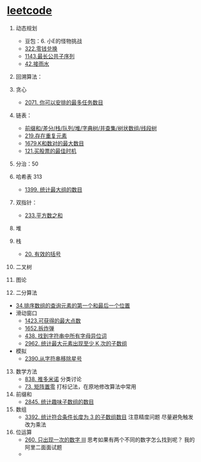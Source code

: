 # [leetcode](https://leetcode.cn/)
1. 动态规划
   - 豆包：6. 小E的怪物挑战
   - [322.零钱兑换](https://leetcode.cn/problems/coin-change/description/?envType=study-plan-v2&envId=top-100-liked)
   - [1143.最长公共子序列](https://leetcode.cn/problems/longest-common-subsequence/description/)
   - [42.接雨水](https://leetcode.cn/problems/trapping-rain-water/description/?envType=study-plan-v2&envId=top-100-liked)
2. 回溯算法：
3. 贪心
   - [2071. 你可以安排的最多任务数目](https://leetcode.cn/problems/maximum-number-of-tasks-you-can-assign/description/?envType=daily-question&envId=2025-05-01)

4. 链表：
   - [前缀和/差分/栈/队列/堆/字典树/并查集/树状数组/线段树](https://leetcode.cn/circle/discuss/mOr1u6/)
   - [219.存在重复元素](https://leetcode.cn/problems/contains-duplicate-ii/solutions/1218075/cun-zai-zhong-fu-yuan-su-ii-by-leetcode-kluvk/)
   - [1679.K和数对的最大数目](https://leetcode.cn/problems/max-number-of-k-sum-pairs/description/)
   - [121.买股票的最佳时机](https://leetcode.cn/problems/best-time-to-buy-and-sell-stock/description/)
5. 分治：50 
6. 哈希表 313
   - [1399. 统计最大组的数目](https://leetcode.cn/problems/count-largest-group/description/?envType=daily-question&envId=2025-04-23)
7. 双指针：
   - [233.平方数之和](https://leetcode.cn/problems/sum-of-square-numbers/description/)
8. 堆
9. 栈
   - [20. 有效的括号](https://leetcode.cn/problems/valid-parentheses/?envType=study-plan-v2&envId=top-100-liked)
10. 二叉树
11. 图论
12. 二分算法
  - [34.排序数组的查询元素的第一个和最后一个位置](https://leetcode.cn/problems/find-first-and-last-position-of-element-in-sorted-array/description/)
- 滑动窗口
  - [1423.可获得的最大点数](https://leetcode.cn/problems/maximum-points-you-can-obtain-from-cards/description/)
  - [1652.拆炸弹](https://leetcode.cn/problems/defuse-the-bomb/description/)
  - [438. 找到字符串中所有字母异位词](https://leetcode.cn/problems/find-all-anagrams-in-a-string/description/?envType=study-plan-v2&envId=top-100-liked)
  - [2962. 统计最大元素出现至少 K 次的子数组](https://leetcode.cn/problems/count-subarrays-where-max-element-appears-at-least-k-times/description/?envType=daily-question&envId=2025-04-29)
- 模拟
  - [2390.从字符串移除星号](https://leetcode.cn/problems/removing-stars-from-a-string/description/)
13. 数学方法
    - [838. 推多米诺](https://leetcode.cn/problems/push-dominoes/description/?envType=daily-question&envId=2025-05-02)   分类讨论
    - [73. 矩阵置零](https://leetcode.cn/problems/set-matrix-zeroes/?envType=study-plan-v2&envId=top-100-liked)  打标记法，在原地修改算法中常用
14. 前缀和
    - [2845. 统计趣味子数组的数目](https://leetcode.cn/problems/count-of-interesting-subarrays/description/?envType=daily-question&envId=2025-04-25)
15. 数组
    - [3392. 统计符合条件长度为 3 的子数组数目](https://leetcode.cn/problems/count-subarrays-of-length-three-with-a-condition/?envType=daily-question&envId=2025-04-27)  注意精度问题 尽量避免触发改为乘法
16. 位运算
    - [260. 只出现一次的数字 III](https://leetcode.cn/problems/single-number-iii/description/)  思考如果有两个不同的数字怎么找到呢？ 我的阿里二面面试题
    - 

